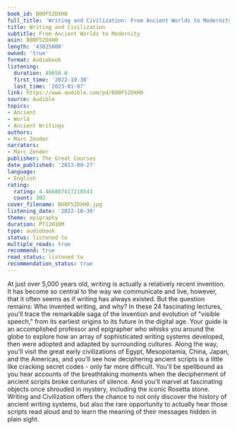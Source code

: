 ```yaml
---
book_id: B00F52DXH0
full_title: 'Writing and Civilization: From Ancient Worlds to Modernity'
title: Writing and Civilization
subtitle: From Ancient Worlds to Modernity
asin: B00F52DXH0
length: '43825000'
owned: 'true'
format: Audiobook
listening:
  duration: 49658.0
  first_time: '2022-10-30'
  last_time: '2023-01-07'
link: https://www.audible.com/pd/B00F52DXH0
source: Audible
topics:
- Ancient
- World
- Ancient Writings
authors:
- Marc Zender
narrators:
- Marc Zender
publisher: The Great Courses
date_published: '2013-09-27'
language:
- English
rating:
  rating: 4.466887417218543
  count: 302
cover_filename: B00F52DXH0.jpg
listening_date: '2022-10-30'
theme: epigraphy
duration: PT12H10M
type: audiobook
status: listened to
multiple_reads: true
recommend: true
read_status: listened to
recommendation_status: true
---
```

At just over 5,000 years old, writing is actually a relatively recent invention. It has become so central to the way we communicate and live, however, that it often seems as if writing has always existed.
But the question remains: Who invented writing, and why?
In these 24 fascinating lectures, you'll trace the remarkable saga of the invention and evolution of "visible speech," from its earliest origins to its future in the digital age. Your guide is an accomplished professor and epigrapher who whisks you around the globe to explore how an array of sophisticated writing systems developed, then were adopted and adapted by surrounding cultures.
Along the way, you'll visit the great early civilizations of Egypt, Mesopotamia, China, Japan, and the Americas, and you'll see how deciphering ancient scripts is a little like cracking secret codes - only far more difficult.
You'll be spellbound as you hear accounts of the breathtaking moments when the decipherment of ancient scripts broke centuries of silence. And you'll marvel at fascinating objects once shrouded in mystery, including the iconic Rosetta stone.
Writing and Civilization offers the chance to not only discover the history of ancient writing systems, but also the rare opportunity to actually hear those scripts read aloud and to learn the meaning of their messages hidden in plain sight.
